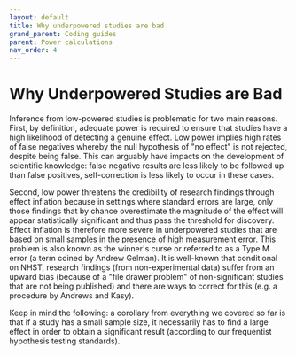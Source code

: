 ```yaml
---
layout: default
title: Why underpowered studies are bad
grand_parent: Coding guides
parent: Power calculations
nav_order: 4
---
```


# Why Underpowered Studies are Bad

<!-- From the CzList paper 2019 southern: - see also the JPAL document that was linked on WB DIME -->
Inference from low-powered studies is problematic for two main reasons.
First, by definition, adequate power is required to ensure that studies have a high likelihood of detecting a genuine effect. Low power implies high rates of false negatives whereby the null hypothesis of "no effect" is not rejected, despite being false.
This can arguably have impacts on the development of scientific knowledge: false negative results are less likely to be followed up than false positives, self-correction is less likely to occur in these cases.

Second, low power threatens the credibility of research findings through effect inflation because in settings where standard errors are large, only those findings that by chance overestimate the magnitude of the effect will appear statistically significant and thus pass the threshold for discovery. Effect inflation is therefore more severe in underpowered studies that are based on small samples in the presence of high measurement error. This problem is also known as the winner's curse or referred to as a Type M error (a term coined by Andrew Gelman). It is well-known that conditional on NHST, research findings (from non-experimental data) suffer from an upward bias (because of a "file drawer problem" of non-significant studies that are not being published) and there are ways to correct for this (e.g. a procedure by Andrews and Kasy).

<!-- The third, less appreciated aspect of statistical power is its relation to false discoveries. -->
<!-- The connection becomes clear once we abandon the practice of treating a single finding that has achieved formal statistical significance as conclusive evidence, and instead consider a Bayesian framework of statistical inference whereby any individual study contributes to scientific knowledge insofar as it moves our priors regarding the existence of the effect/association in question. -->
<!-- In this framework, studies may be assessed on the basis of their positive predictive value (PPV): The poststudy probability (PSP) that a research finding that has achieved formal statistical significance is indeed true (Wacholder et al. 2004; Ioannidis 2005).39 The basic ingredients of this metric are the Type I and II error rates (α and β, respectively), together with π, the fraction of true associations among all associations tested in a given field. -->
<!-- We treat this fraction as our prior: The prestudy odds that the association in question is true (we discuss different ways to obtain priors later in this section). -->
<!-- The PSP is then defined as the share of true associations which are declared true ([1 − β]π) divided by the share of all associations which are declared true ([1 − β]π + α[1 − π]). -->
<!-- As shown in Equation 3 below (reproduced from Maniadis, Tufano, and List (2014)), the PSP depends on the power of a study (1 − β) in the following way: -->

Keep in mind the following: a corollary from everything we covered so far is that if a study has a small sample size, it necessarily has to find a large effect in order to obtain a significant result (according to our frequentist hypothesis testing standards).
